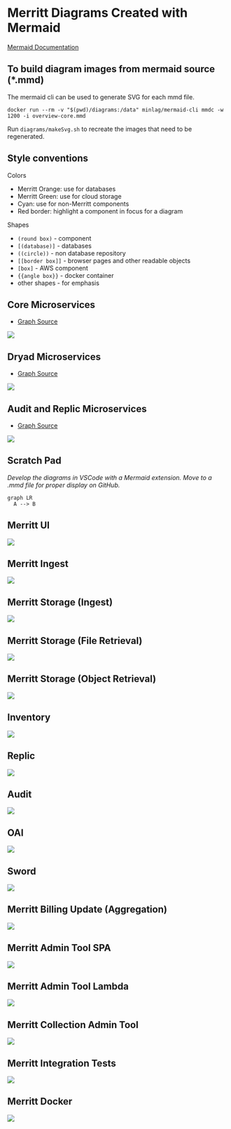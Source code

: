 # Merritt Diagrams Created with Mermaid
[Mermaid Documentation](https://mermaid-js.github.io/mermaid/#/)
## To build diagram images from mermaid source (*.mmd)

The mermaid cli can be used to generate SVG for each mmd file.
```
docker run --rm -v "$(pwd)/diagrams:/data" minlag/mermaid-cli mmdc -w 1200 -i overview-core.mmd 
```

Run `diagrams/makeSvg.sh` to recreate the images that need to be regenerated.

## Style conventions

Colors
- Merritt Orange: use for databases
- Merritt Green: use for cloud storage
- Cyan: use for non-Merritt components
- Red border: highlight a component in focus for a diagram

Shapes
- `(round box)` - component
- `[(database)]` - databases
- ``((circle))`` - non database repository
- `[[border box]]` - browser pages and other readable objects
- `[box]` - AWS component
- `{{angle box}}` - docker container
- other shapes - for emphasis

## Core Microservices
- [Graph Source](overview-core.mmd)

![](overview-core.mmd.svg)

## Dryad Microservices
- [Graph Source](overview-dryad.mmd)

![](https://raw.githubusercontent.com/CDLUC3/mrt-doc/mermaid/diagrams/overview-dryad.mmd.svg)

## Audit and Replic Microservices
- [Graph Source](overview-replic.mmd)

![](overview-replic.mmd.svg)

## Scratch Pad
_Develop the diagrams in VSCode with a Mermaid extension. Move to a .mmd file for proper display on GitHub._

```mermaid
graph LR
  A --> B
```

## Merritt UI
![](ui.mmd.svg)

## Merritt Ingest
![](ingest.mmd.svg)

## Merritt Storage (Ingest)
![](store-ing.mmd.svg)

## Merritt Storage (File Retrieval)
![](store-file.mmd.svg)

## Merritt Storage (Object Retrieval)
![](store-obj.mmd.svg)

## Inventory
![](inventory.mmd.svg)


## Replic
![](replic.mmd.svg)

## Audit
![](audit.mmd.svg)

## OAI
![](oai.mmd.svg)

## Sword
![](sword.mmd.svg)

## Merritt Billing Update (Aggregation)
![](billing.mmd.svg)

## Merritt Admin Tool SPA
![](admin-spa.mmd.svg)

## Merritt Admin Tool Lambda
![](admin-lambda.mmd.svg)

## Merritt Collection Admin Tool
![](colladmin.mmd.svg)

## Merritt Integration Tests
![](integ-tests.mmd.svg)

## Merritt Docker
![](docker.mmd.svg)

